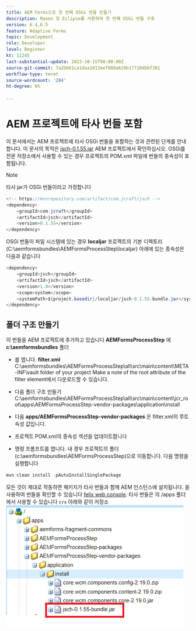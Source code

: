 ```yaml
---
title: AEM Forms으로 첫 번째 OSGi 번들 만들기
description: Maven 및 Eclipse를 사용하여 첫 번째 OSGi 번들 구축
version: 6.4,6.5
feature: Adaptive Forms
topic: Development
role: Developer
level: Beginner
kt: 11245
last-substantial-update: 2022-10-15T00:00:00Z
source-git-commit: 7a2bb61ca1dea1013eef088a629b17718dbbf381
workflow-type: tm+mt
source-wordcount: '284'
ht-degree: 0%

---
```


# AEM 프로젝트에 타사 번들 포함

이 문서에서는 AEM 프로젝트에 타사 OSGi 번들을 포함하는 것과 관련된 단계를 안내합니다. 이 문서의 목적은 [jsch-0.1.55.jar](https://repo1.maven.org/maven2/com/jcraft/jsch/0.1.55/jsch-0.1.55.jar) AEM 프로젝트에서 확인하십시오.  OSGi를 전문 저장소에서 사용할 수 있는 경우 프로젝트의 POM.xml 파일에 번들의 종속성이 포함됩니다.

>[!NOTE]
> 타사 jar가 OSGi 번들이라고 가정합니다

```java
<!-- https://mvnrepository.com/artifact/com.jcraft/jsch -->
<dependency>
    <groupId>com.jcraft</groupId>
    <artifactId>jsch</artifactId>
    <version>0.1.55</version>
</dependency>
```

OSGi 번들이 파일 시스템에 있는 경우 **localjar** 프로젝트의 기본 디렉토리(C:\aemformsbundles\AEMFormsProcessStep\localjar) 아래에 있는 종속성은 다음과 같습니다

```java
<dependency>
    <groupId>jsch</groupId>
    <artifactId>jsch</artifactId>
    <version>1.0</version>
    <scope>system</scope>
    <systemPath>${project.basedir}/localjar/jsch-0.1.55-bundle.jar</systemPath>
</dependency>
```

## 폴더 구조 만들기

이 번들을 AEM 프로젝트에 추가하고 있습니다 **AEMFormsProcessStep** 에 **c:\aemformsbundles** 폴더

* 를 엽니다. **filter.xml** C:\aemformsbundles\AEMFormsProcessStep\all\src\main\content\META-INF\vault folder of your project Make a note of the root attribute of the filter element에서 다운로드할 수 있습니다.

* 다음 폴더 구조 만들기 C:\aemformsbundles\AEMFormsProcessStep\all\src\main\content\jcr_root\apps\AEMFormsProcessStep-vendor-packages\application\install
* 다음 **apps/AEMFormsProcessStep-vendor-packages** 은 filter.xml의 루트 속성 값입니다.
* 프로젝트 POM.xml의 종속성 섹션을 업데이트합니다
* 명령 프롬프트를 엽니다. 내 경우 프로젝트의 폴더(c:\aemformsbundles\AEMFormsProcessStep)으로 이동합니다. 다음 명령을 실행합니다

```java
mvn clean install -pAutoInstallSinglePackage
```

모든 것이 제대로 작동하면 패키지가 타사 번들과 함께 AEM 인스턴스에 설치됩니다. 을 사용하여 번들을 확인할 수 있습니다 [felix web console](http://localhost:4502/system/console/bundles). 타사 번들은 의 /apps 폴더에서 사용할 수 있습니다 `crx` 아래와 같이 저장소
![서드파티](assets/custom-bundle1.png)



